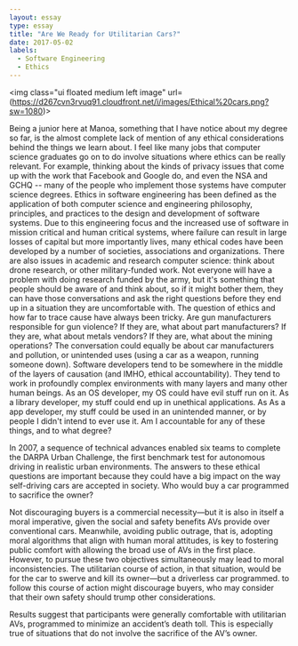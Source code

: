 ```yaml
---
layout: essay
type: essay
title: "Are We Ready for Utilitarian Cars?"
date: 2017-05-02
labels:
  - Software Engineering
  - Ethics
---
```



<img class="ui floated medium left image" url=(https://d267cvn3rvuq91.cloudfront.net/i/images/Ethical%20cars.png?sw=1080)>

Being a junior here at Manoa, something that I have notice about my degree so far, is the almost complete lack of mention of any ethical considerations behind the things we learn about. I feel like many jobs that computer science graduates go on to do involve situations where ethics can be really relevant. For example, thinking about the kinds of privacy issues that come up with the work that Facebook and Google do, and even the NSA and GCHQ -- many of the people who implement those systems have computer science degrees. Ethics in software engineering has been defined as the application of both computer science and engineering philosophy, principles, and practices to the design and development of software systems. Due to this engineering focus and the increased use of software in mission critical and human critical systems, where failure can result in large losses of capital but more importantly lives, many ethical codes have been developed by a number of societies, associations and organizations. There are also issues in academic and research computer science: think about drone research, or other military-funded work. Not everyone will have a problem with doing research funded by the army, but it's something that people should be aware of and think about, so if it might bother them, they can have those conversations and ask the right questions before they end up in a situation they are uncomfortable with. The question of ethics and how far to trace cause have always been tricky. Are gun manufacturers responsible for gun violence? If they are, what about part manufacturers? If they are, what about metals vendors? If they are, what about the mining operations?
The conversation could equally be about car manufacturers and pollution, or unintended uses (using a car as a weapon, running someone down).
Software developers tend to be somewhere in the middle of the layers of causation (and IMHO, ethical accountability). They tend to work in profoundly complex environments with many layers and many other human beings. As an OS developer, my OS could have evil stuff run on it. As a library developer, my stuff could end up in unethical applications. As As a app developer, my stuff could be used in an unintended manner, or by people I didn't intend to ever use it. Am I accountable for any of these things, and to what degree?

In 2007, a sequence of technical advances enabled six teams to complete the DARPA Urban Challenge, the first benchmark test for autonomous driving in realistic urban environments. The answers to these ethical questions are important because they could have a big impact on the way self-driving cars are accepted in society. Who would buy a car programmed to sacrifice the owner?


Not discouraging buyers is a commercial necessity—but it is also in itself a moral imperative, given the social and safety benefits AVs provide over conventional cars. Meanwhile, avoiding public outrage, that is, adopting moral algorithms that align with human moral attitudes, is key to fostering public comfort with allowing the broad use of AVs in the first place. However, to pursue these two objectives simultaneously may lead to moral inconsistencies.  The utilitarian course of action, in that situation, would be for the car to swerve and kill its owner—but a driverless car programmed. to follow this course of action might discourage buyers, who may consider that their own safety should trump other considerations. 

Results suggest that participants were generally comfortable with utilitarian AVs, programmed to minimize an accident’s death toll. This is especially true of situations that do not involve the sacrifice of the AV’s owner.
